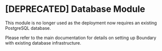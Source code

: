 # [DEPRECATED] Database Module

This module is no longer used as the deployment now requires an existing PostgreSQL database. 

Please refer to the main documentation for details on setting up Boundary with existing database infrastructure.
